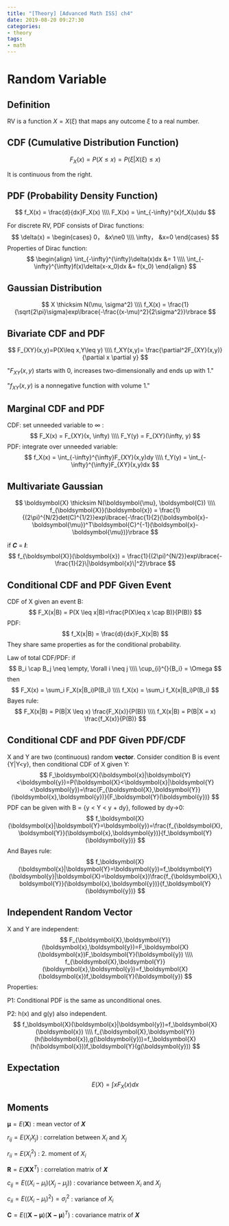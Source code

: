 ```yaml
---
title: "[Theory] [Advanced Math ISS] ch4"
date: 2019-08-20 09:27:30
categories:
- theory
tags:
- math
---
```


# Random Variable

## Definition

RV is a function $X=X(\xi)$ that maps any outcome $\xi$ to a real number.

## CDF (Cumulative Distribution Function)

$$
F_X(x) = P(X\leq x)=P(\xi|X(\xi)\leq x)
$$

It is continuous from the right.

## PDF (Probability Density Function)

$$
f_X(x) = \frac{d}{dx}F_X(x)
\\\\ F_X(x) = \int_{-\infty}^{x}f_X(u)du
$$

For discrete RV, PDF consists of Dirac functions:
$$
\delta(x) = \begin{cases} 
     0， &x\ne0  
\\\\ \infty， &x=0  
\end{cases}
$$
Properties of Dirac function:
$$
\begin{align} \int_{-\infty}^{\infty}\delta(x)dx &= 1
\\\\ \int_{-\infty}^{\infty}f(x)\delta(x-x_0)dx &= f(x_0)
\end{align}
$$

## Gaussian Distribution

$$
X \thicksim N(\mu, \sigma^2)
\\\\ f_X(x) = \frac{1}{\sqrt{2\pi}\sigma}exp\lbrace{-\frac{(x-\mu)^2}{2\sigma^2}}\rbrace
$$

## Bivariate CDF and PDF

$$
F_{XY}(x,y)=P(X\leq x,Y\leq y)
\\\\  f_XY(x,y)= \frac{\partial^2F_{XY}(x,y)}{\partial x \partial y}
$$

"$F_{XY}(x,y)$ starts with 0, increases two-dimensionally and ends up with 1."

"$f_{XY}(x,y)$ is a nonnegative function with volume 1."

## Marginal CDF and PDF

CDF: set unneeded variable to $\infty$ :
$$
F_X(x) = F_{XY}(x, \infty)
\\\\  F_Y(y) = F_{XY}(\infty, y)
$$
PDF: integrate over unneeded variable:
$$
f_X(x) = \int_{-\infty}^{\infty}F_{XY}(x,y)dy
\\\\  f_Y(y) = \int_{-\infty}^{\infty}F_{XY}(x,y)dx
$$

## Multivariate Gaussian

$$
\boldsymbol{X} \thicksim N(\boldsymbol{\mu}, \boldsymbol{C})
\\\\  f_{\boldsymbol{X}}(\boldsymbol{x}) = \frac{1}{(2\pi)^{N/2}det(C)^{1/2}}exp\lbrace{-\frac{1}{2}(\boldsymbol{x}-\boldsymbol{\mu})^T\boldsymbol{C}^{-1}(\boldsymbol{x}-\boldsymbol{\mu})}\rbrace
$$

if ***C*** = ***I***:
$$
f_{\boldsymbol{X}}(\boldsymbol{x}) = \frac{1}{(2\pi)^{N/2}}exp\lbrace{-\frac{1}{2}\|\boldsymbol{x}\|^2}\rbrace
$$

## Conditional CDF and PDF Given Event

CDF of X given an event B:
$$
F_X(x|B) = P(X \leq x|B)=\frac{P(X\leq x \cap B)}{P(B)}
$$
PDF:
$$
f_X(x|B) = \frac{d}{dx}F_X(x|B)
$$
They share same properties as for the conditional probability.

Law of total CDF/PDF: if
$$
B_i \cap B_j \neq \empty, \forall i \neq j
\\\\  \cup_{i}^{}{B_i} = \Omega
$$
then
$$
F_X(x) = \sum_i F_X(x|B_i)P(B_i)
\\\\  f_X(x) = \sum_i f_X(x|B_i)P(B_i)
$$
Bayes rule:
$$
F_X(x|B) = P(B|X \leq x) \frac{F_X(x)}{P(B)}
\\\\  f_X(x|B) = P(B|X = x) \frac{f_X(x)}{P(B)}
$$

## Conditional CDF and PDF Given PDF/CDF

X and Y are two (continuous) random **vector**. Consider condition B is event {Y|Y<y}, then conditional CDF of X given Y:
$$
F_\boldsymbol{X}(\boldsymbol{x}|\boldsymbol{Y}<\boldsymbol{y})=P(\boldsymbol{X}<\boldsymbol{x}|\boldsymbol{Y}<\boldsymbol{y})=\frac{F_{\boldsymbol{X},\boldsymbol{Y}}(\boldsymbol{x},\boldsymbol{y})}{F_\boldsymbol{Y}(\boldsymbol{y})}
$$
PDF can be given with B = {y < Y < y + dy}, followed by dy->0:
$$
f_\boldsymbol{X}(\boldsymbol{x}|\boldsymbol{Y}=\boldsymbol{y})=\frac{f_{\boldsymbol{X},\boldsymbol{Y}}(\boldsymbol{x},\boldsymbol{y})}{f_\boldsymbol{Y}(\boldsymbol{y})}
$$
And Bayes rule:
$$
f_\boldsymbol{X}(\boldsymbol{x}|\boldsymbol{Y}=\boldsymbol{y})=f_\boldsymbol{Y}(\boldsymbol{y}|\boldsymbol{X}=\boldsymbol{x})\frac{f_{\boldsymbol{X},\boldsymbol{Y}}(\boldsymbol{x},\boldsymbol{y})}{f_\boldsymbol{Y}(\boldsymbol{y})}
$$

## Independent Random Vector

X and Y are independent:
$$
F_{\boldsymbol{X},\boldsymbol{Y}}(\boldsymbol{x},\boldsymbol{y})=F_\boldsymbol{X}(\boldsymbol{x})F_\boldsymbol{Y}(\boldsymbol{y})
\\\\  f_{\boldsymbol{X},\boldsymbol{Y}}(\boldsymbol{x},\boldsymbol{y})=f_\boldsymbol{X}(\boldsymbol{x})f_\boldsymbol{Y}(\boldsymbol{y})
$$
Properties:

P1: Conditional PDF is the same as unconditional ones.

P2: h(x) and g(y) also independent.
$$
f_\boldsymbol{X}(\boldsymbol{x}|\boldsymbol{y})=f_\boldsymbol{X}(\boldsymbol{x})
\\\\  f_{\boldsymbol{X},\boldsymbol{Y}}(h(\boldsymbol{x}),g(\boldsymbol{y}))=f_\boldsymbol{X}(h(\boldsymbol{x}))f_\boldsymbol{Y}(g(\boldsymbol{y}))
$$

## Expectation

$$
E(X)= \int xF_X(x)dx
$$

## Moments

$\boldsymbol{\mu}=E(\boldsymbol{X})$ : mean vector of ***X***

$r_{ij}=E(X_iX_j)$ : correlation between $X_i$ and $X_j$

$r_{ii}=E(X_i^2)$ : 2. moment of $X_i$

$\boldsymbol{R}=E(\boldsymbol{X}\boldsymbol{X}^T)$ : correlation matrix of ***X***

$c_{ij}=E((X_i-\mu_i)(X_j-\mu_j))$ : covariance between $X_i$ and $X_j$

$c_{ii}=E((X_i-\mu_i)^2)=\sigma_i^2$ : variance of $X_i$ 

$\boldsymbol{C}=E((\boldsymbol{X-\mu})(\boldsymbol{X-\mu})^T)$ : covariance matrix of ***X***